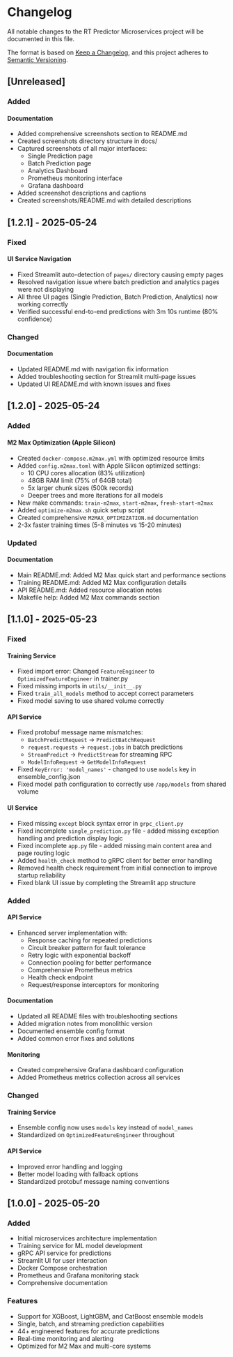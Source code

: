 # Changelog

All notable changes to the RT Predictor Microservices project will be documented in this file.

The format is based on [Keep a Changelog](https://keepachangelog.com/en/1.0.0/),
and this project adheres to [Semantic Versioning](https://semver.org/spec/v2.0.0.html).

## [Unreleased]

### Added

#### Documentation
- Added comprehensive screenshots section to README.md
- Created screenshots directory structure in docs/
- Captured screenshots of all major interfaces:
  - Single Prediction page
  - Batch Prediction page  
  - Analytics Dashboard
  - Prometheus monitoring interface
  - Grafana dashboard
- Added screenshot descriptions and captions
- Created screenshots/README.md with detailed descriptions

## [1.2.1] - 2025-05-24

### Fixed

#### UI Service Navigation
- Fixed Streamlit auto-detection of `pages/` directory causing empty pages
- Resolved navigation issue where batch prediction and analytics pages were not displaying
- All three UI pages (Single Prediction, Batch Prediction, Analytics) now working correctly
- Verified successful end-to-end predictions with 3m 10s runtime (80% confidence)

### Changed

#### Documentation
- Updated README.md with navigation fix information
- Added troubleshooting section for Streamlit multi-page issues
- Updated UI README.md with known issues and fixes

## [1.2.0] - 2025-05-24

### Added

#### M2 Max Optimization (Apple Silicon)
- Created `docker-compose.m2max.yml` with optimized resource limits
- Added `config.m2max.toml` with Apple Silicon optimized settings:
  - 10 CPU cores allocation (83% utilization)
  - 48GB RAM limit (75% of 64GB total)
  - 5x larger chunk sizes (500k records)
  - Deeper trees and more iterations for all models
- New make commands: `train-m2max`, `start-m2max`, `fresh-start-m2max`
- Added `optimize-m2max.sh` quick setup script
- Created comprehensive `M2MAX_OPTIMIZATION.md` documentation
- 2-3x faster training times (5-8 minutes vs 15-20 minutes)

### Updated

#### Documentation
- Main README.md: Added M2 Max quick start and performance sections
- Training README.md: Added M2 Max configuration details
- API README.md: Added resource allocation notes
- Makefile help: Added M2 Max commands section

## [1.1.0] - 2025-05-23

### Fixed

#### Training Service
- Fixed import error: Changed `FeatureEngineer` to `OptimizedFeatureEngineer` in trainer.py
- Fixed missing imports in `utils/__init__.py` 
- Fixed `train_all_models` method to accept correct parameters
- Fixed model saving to use shared volume correctly

#### API Service  
- Fixed protobuf message name mismatches:
  - `BatchPredictRequest` → `PredictBatchRequest`
  - `request.requests` → `request.jobs` in batch predictions
  - `StreamPredict` → `PredictStream` for streaming RPC
  - `ModelInfoRequest` → `GetModelInfoRequest`
- Fixed `KeyError: 'model_names'` - changed to use `models` key in ensemble_config.json
- Fixed model path configuration to correctly use `/app/models` from shared volume

#### UI Service
- Fixed missing `except` block syntax error in `grpc_client.py`
- Fixed incomplete `single_prediction.py` file - added missing exception handling and prediction display logic
- Fixed incomplete `app.py` file - added missing main content area and page routing logic
- Added `health_check` method to gRPC client for better error handling
- Removed health check requirement from initial connection to improve startup reliability
- Fixed blank UI issue by completing the Streamlit app structure

### Added

#### API Service
- Enhanced server implementation with:
  - Response caching for repeated predictions
  - Circuit breaker pattern for fault tolerance
  - Retry logic with exponential backoff
  - Connection pooling for better performance
  - Comprehensive Prometheus metrics
  - Health check endpoint
  - Request/response interceptors for monitoring

#### Documentation
- Updated all README files with troubleshooting sections
- Added migration notes from monolithic version
- Documented ensemble config format
- Added common error fixes and solutions

#### Monitoring
- Created comprehensive Grafana dashboard configuration
- Added Prometheus metrics collection across all services

### Changed

#### Training Service
- Ensemble config now uses `models` key instead of `model_names`
- Standardized on `OptimizedFeatureEngineer` throughout

#### API Service
- Improved error handling and logging
- Better model loading with fallback options
- Standardized protobuf message naming conventions

## [1.0.0] - 2025-05-20

### Added
- Initial microservices architecture implementation
- Training service for ML model development
- gRPC API service for predictions
- Streamlit UI for user interaction
- Docker Compose orchestration
- Prometheus and Grafana monitoring stack
- Comprehensive documentation

### Features
- Support for XGBoost, LightGBM, and CatBoost ensemble models
- Single, batch, and streaming prediction capabilities
- 44+ engineered features for accurate predictions
- Real-time monitoring and alerting
- Optimized for M2 Max and multi-core systems
